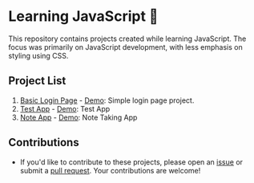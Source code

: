 # Learning JavaScript 🚀

This repository contains projects created while learning JavaScript. The focus was primarily on JavaScript development, with less emphasis on styling using CSS.

## Project List
1. [Basic Login Page](https://github.com/xdaxer/learnJS/tree/main/Basic-Login-Page) - [Demo](https://xdaxer.github.io/demos/Basic-Login-Page): Simple login page project.
2. [Test App](https://github.com/xdaxer/learnJS/tree/main/test-app) - [Demo](https://xdaxer.github.io/demos/test-app/): Test App
3. [Note App](https://github.com/xdaxer/learnJS/tree/main/note-app) - [Demo](https://xdaxer.github.io/demos/note-app/): Note Taking App


## Contributions
- If you'd like to contribute to these projects, please open an [issue](../../issues) or submit a [pull request](../../pulls). Your contributions are welcome!
